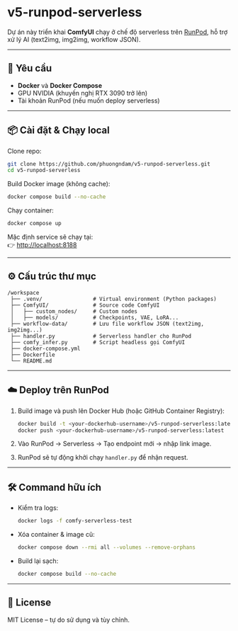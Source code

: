 # v5-runpod-serverless

Dự án này triển khai **ComfyUI** chạy ở chế độ serverless trên [RunPod](https://www.runpod.io), hỗ trợ xử lý AI (text2img, img2img, workflow JSON).

---

## 🚀 Yêu cầu

- **Docker** và **Docker Compose**
- GPU NVIDIA (khuyến nghị RTX 3090 trở lên)
- Tài khoản RunPod (nếu muốn deploy serverless)

---

## 📦 Cài đặt & Chạy local

Clone repo:
```bash
git clone https://github.com/phuongndam/v5-runpod-serverless.git
cd v5-runpod-serverless
```

Build Docker image (không cache):
```bash
docker compose build --no-cache
```

Chạy container:
```bash
docker compose up
```

Mặc định service sẽ chạy tại:  
👉 [http://localhost:8188](http://localhost:8188)

---

## ⚙️ Cấu trúc thư mục

```
/workspace
 ├── .venv/                # Virtual environment (Python packages)
 ├── ComfyUI/              # Source code ComfyUI
 │   ├── custom_nodes/     # Custom nodes
 │   ├── models/           # Checkpoints, VAE, LoRA...
 ├── workflow-data/        # Lưu file workflow JSON (text2img, img2img...)
 ├── handler.py            # Serverless handler cho RunPod
 ├── comfy_infer.py        # Script headless gọi ComfyUI
 ├── docker-compose.yml
 ├── Dockerfile
 └── README.md
```

---

## ☁️ Deploy trên RunPod

1. Build image và push lên Docker Hub (hoặc GitHub Container Registry):
   ```bash
   docker build -t <your-dockerhub-username>/v5-runpod-serverless:latest .
   docker push <your-dockerhub-username>/v5-runpod-serverless:latest
   ```

2. Vào RunPod → Serverless → Tạo endpoint mới → nhập link image.

3. RunPod sẽ tự động khởi chạy `handler.py` để nhận request.

---

## 🛠️ Command hữu ích

- Kiểm tra logs:
  ```bash
  docker logs -f comfy-serverless-test
  ```

- Xóa container & image cũ:
  ```bash
  docker compose down --rmi all --volumes --remove-orphans
  ```

- Build lại sạch:
  ```bash
  docker compose build --no-cache
  ```

---

## 📜 License

MIT License – tự do sử dụng và tùy chỉnh.
